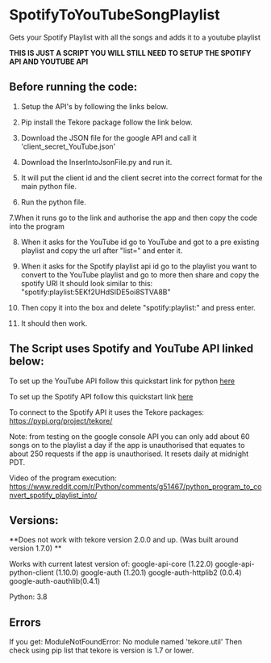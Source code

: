 # SpotifyToYouTubeSongPlaylist
Gets your Spotify Playlist with all the songs and adds it to a youtube playlist

**THIS IS JUST A SCRIPT YOU WILL STILL NEED TO SETUP THE SPOTIFY API AND YOUTUBE API**

## Before running the code:

1. Setup the API's by following the links below.

2. Pip install the Tekore package follow the link below.

3. Download the JSON file for the google API and call it 'client_secret_YouTube.json'

4. Download the InserIntoJsonFile.py and run it.

5. It will put the client id and the client secret into the correct format for the main python file.

6. Run the python file.

7.When it runs go to the link and authorise the app and then copy the code into the program

8. When it asks for the YouTube id go to YouTube and got to a pre existing playlist and copy the url after "list=" and enter it.

9. When it asks for the Spotify playlist api id go to the playlist you want to convert to the YouTube playlist and go to more then share and copy the spotify URI It should look similar to this: "spotify:playlist:5EKf2UHdSIDE5oi8STVA8B"  

10. Then copy it into the box and delete "spotify:playlist:" and press enter.

11. It should then work.

## The Script uses Spotify and YouTube API linked below:

To set up the YouTube API follow this quickstart link for python [here](https://developers.google.com/youtube/v3/quickstart/python)

To set up the Spotify API follow this quickstart link [here](https://developer.spotify.com/documentation/web-api/quick-start/)

To connect to the Spotify API it uses the Tekore packages: https://pypi.org/project/tekore/

Note: from testing on the google console API you can only add about 60 songs on to the playlist a day if the app is unauthorised that equates to about 250 requests if the app is unauthorised. It resets daily at midnight PDT.

Video of the program execution: https://www.reddit.com/r/Python/comments/g51467/python_program_to_convert_spotify_playlist_into/

## Versions: 

**Does not work with tekore version 2.0.0 and up. (Was built around version 1.7.0) **

Works with current latest version of:
google-api-core (1.22.0)
google-api-python-client (1.10.0)
google-auth (1.20.1)
google-auth-httplib2 (0.0.4)
google-auth-oauthlib(0.4.1)

Python: 3.8

## Errors 

If you get: ModuleNotFoundError: No module named 'tekore.util' Then check using pip list that tekore is version is 1.7 or lower. 
